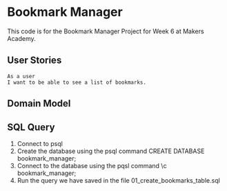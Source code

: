 # Bookmark Manager

This code is for the Bookmark Manager Project for Week 6 at Makers Academy.

## User Stories

```
As a user
I want to be able to see a list of bookmarks.

```

## Domain Model




## SQL Query

1. Connect to psql
2. Create the database using the psql command CREATE DATABASE bookmark_manager;
3. Connect to the database using the pqsl command \c bookmark_manager;
4. Run the query we have saved in the file 01_create_bookmarks_table.sql
